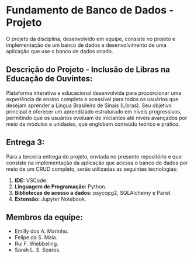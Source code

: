 # Fundamento de Banco de Dados - Projeto

O projeto da disciplina, desenvolvido em equipe, consiste no projeto e implementação de um banco de dados e desenvolvimento de uma aplicação que use o banco de dados criado.

## Descrição do Projeto - Inclusão de Libras na Educação de Ouvintes:

Plataforma interativa e educacional desenvolvida para proporcionar uma experiência de ensino completa e acessível para todos os usuários que desejam aprender a Língua Brasileira de Sinais (Libras). Seu objetivo principal é oferecer um aprendizado estruturado em níveis progressivos, permitindo que os usuários evoluam de iniciantes até níveis avançados por meio de módulos e unidades, que englobam conteúdo teórico e prático.

## Entrega 3:

Para a terceira entrega do projeto, enviada no presente repositório e que consiste na implementação da aplicação que acessa o banco de dados por meio de um CRUD completo, serão utilizadas as seguintes tecnologias:

1. **IDE:** VSCode.
2. **Linguagem de Programação:** Python.
3. **Bibliotecas de acesso a dados:** psycopg2, SQLAlchemy e Panel.
4. **Extensão:** Jupyter Notebook.

## Membros da equipe:

- Emilly dos A. Marinho.
- Felipe da S. Maia.
- Rui F. Wiebbeling.
- Sarah L. S. Soares.
